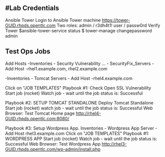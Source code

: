 #Lab Credentials
---------------
Ansible Tower
Login to Ansible Tower machine
https://tower-GUID.rhpds.opentlc.com
Two roles:
admin / r3dh4t1!
user / passw0rd
Verify Tower
$ansible-tower-service status
$ tower-manage changepassword admin


Test Ops Jobs
--------------

Add Hosts
 -Inventories - Security Vulnerability … - SecurityFix_Servers - Add Host
 -rhel1.example.com, rhel2.example.com

 -Inventories - Tomcat Servers - Add Host
 -rhel4.example.com

Click on "JOB TEMPLATES" 
Playbook #1: Check Open SSL Vulnerability 
Start job (rocket) 
Watch job - wait until the job status is: Successful

Playbook #2: SETUP TOMCAT STANDALONE
Deploy Tomcat Standalone Start job (rocket) 
watch job - wait until the job status is: Successful 
Web Browser: Test Tomcat Home page
http://rhel4-GUID.rhpds.opentlc.com:8080/

Playbook #3: Setup Wordpress App.
Inventories - Wordpress App Server - Add Host
rhel3.example.com
Click on "JOB TEMPLATES" 
Playbook #1: WORDPRESS APP
Start job (rocket) 
Watch job - wait until the job status is: Successful
Web Browser: Test Wordpress App
http://rhel3-GUID.rhpds.opentlc.com/wp-admin/install.php

